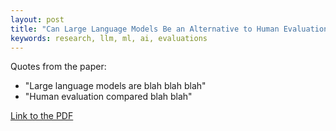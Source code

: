 ```yaml
---
layout: post
title: "Can Large Language Models Be an Alternative to Human Evaluation?"
keywords: research, llm, ml, ai, evaluations
---
```


Quotes from the paper:

- "Large language models are blah blah blah"
- "Human evaluation compared blah blah"

[Link to the PDF](https://link.to.pdf.com)
